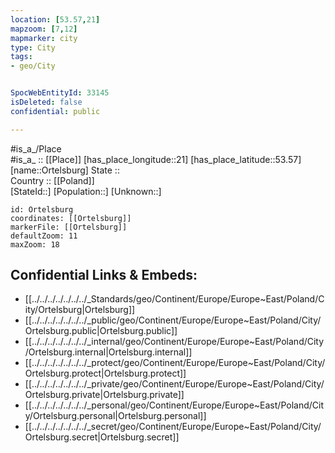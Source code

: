 ```yaml
---
location: [53.57,21] 
mapzoom: [7,12] 
mapmarker: city 
type: City
tags:
- geo/City


SpocWebEntityId: 33145
isDeleted: false
confidential: public

---
```

#is_a_/Place  
#is_a_ :: [[Place]] 
[has_place_longitude::21] 
[has_place_latitude::53.57] 
[name::Ortelsburg] 
State ::  
Country :: [[Poland]]  
[StateId::] 
[Population::] 
[Unknown::] 


```leaflet
id: Ortelsburg
coordinates: [[Ortelsburg]] 
markerFile: [[Ortelsburg]] 
defaultZoom: 11 
maxZoom: 18
```


## Confidential Links & Embeds: 
- [[../../../../../../../_Standards/geo/Continent/Europe/Europe~East/Poland/City/Ortelsburg|Ortelsburg]] 
- [[../../../../../../../_public/geo/Continent/Europe/Europe~East/Poland/City/Ortelsburg.public|Ortelsburg.public]] 
- [[../../../../../../../_internal/geo/Continent/Europe/Europe~East/Poland/City/Ortelsburg.internal|Ortelsburg.internal]] 
- [[../../../../../../../_protect/geo/Continent/Europe/Europe~East/Poland/City/Ortelsburg.protect|Ortelsburg.protect]] 
- [[../../../../../../../_private/geo/Continent/Europe/Europe~East/Poland/City/Ortelsburg.private|Ortelsburg.private]] 
- [[../../../../../../../_personal/geo/Continent/Europe/Europe~East/Poland/City/Ortelsburg.personal|Ortelsburg.personal]] 
- [[../../../../../../../_secret/geo/Continent/Europe/Europe~East/Poland/City/Ortelsburg.secret|Ortelsburg.secret]] 
